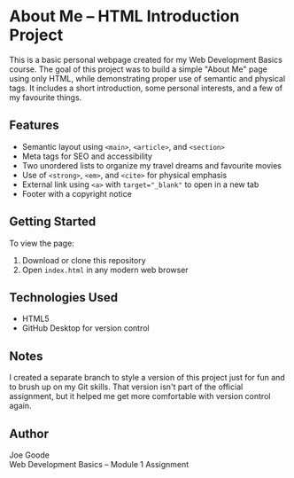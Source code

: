 # About Me – HTML Introduction Project

This is a basic personal webpage created for my Web Development Basics course. The goal of this project was to build a simple "About Me" page using only HTML, while demonstrating proper use of semantic and physical tags. It includes a short introduction, some personal interests, and a few of my favourite things.

## Features
- Semantic layout using `<main>`, `<article>`, and `<section>`
- Meta tags for SEO and accessibility
- Two unordered lists to organize my travel dreams and favourite movies
- Use of `<strong>`, `<em>`, and `<cite>` for physical emphasis
- External link using `<a>` with `target="_blank"` to open in a new tab
- Footer with a copyright notice

## Getting Started
To view the page:
1. Download or clone this repository
2. Open `index.html` in any modern web browser

## Technologies Used
- HTML5
- GitHub Desktop for version control

## Notes
I created a separate branch to style a version of this project just for fun and to brush up on my Git skills. That version isn't part of the official assignment, but it helped me get more comfortable with version control again.

## Author
Joe Goode  
Web Development Basics – Module 1 Assignment